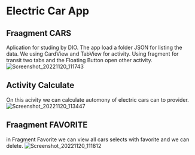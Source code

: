 # Electric Car App
## Fraagment CARS
Aplication for studing by DIO. 
The app load a folder JSON for listing the data. 
We using CardView and TabView for activity.
Using fragment for transit two tabs and the Floating Button open other activity.
![Screenshot_20221120_111743](https://user-images.githubusercontent.com/33203109/202907322-b7a8123b-308f-44a1-97be-4fc84a9854c3.png)
## Activity Calculate
On this acivity we can calculate automony of electric cars can to provider. 
![Screenshot_20221120_113447](https://user-images.githubusercontent.com/33203109/202908183-e0f96cb8-acbf-410f-96c1-4b113e02ec36.png)
## Fraagment FAVORITE
in Fragment Favorite we can view all cars selects with favorite and we can delete. 
![Screenshot_20221120_111812](https://user-images.githubusercontent.com/33203109/202907986-5fe4fd00-f0db-4d62-96ab-f1961e28f821.png)

